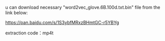 u can download necessary "word2vec_glove.6B.100d.txt.bin" file from the link below:

  https://pan.baidu.com/s/1S3ybfMRxzBHmtGC-r5YBYg 
  
  extraction code：mp4t 
